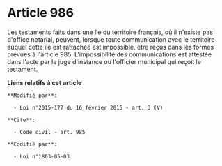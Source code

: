 # Article 986

Les testaments faits dans une île du territoire français, où il n'existe pas d'office notarial, peuvent, lorsque toute
communication avec le territoire auquel cette île est rattachée est impossible, être reçus dans les formes prévues à
l'article 985. L'impossibilité des communications est attestée dans l'acte par le juge d'instance ou l'officier municipal qui
reçoit le testament.

**Liens relatifs à cet article**

	**Modifié par**:

	  - Loi n°2015-177 du 16 février 2015 - art. 3 (V)

	**Cite**:

	  - Code civil - art. 985

	**Codifié par**:

	  - Loi n°1803-05-03
